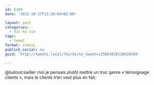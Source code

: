 ```yaml
---
id: 6189
date: '2011-10-17T11:20:04+02:00'

layout: post
categories:
  - Vis ma vie
tags:
  - tweet
format: status
publish_social: no
guid: 'http://tweets.local/?birdsite_tweet=125893838136029184'

---
```


@ludovicsadier moi je pensais plutôt mettre un truc genre « témoignage clients », mais le clients n’en veut plus en fait.